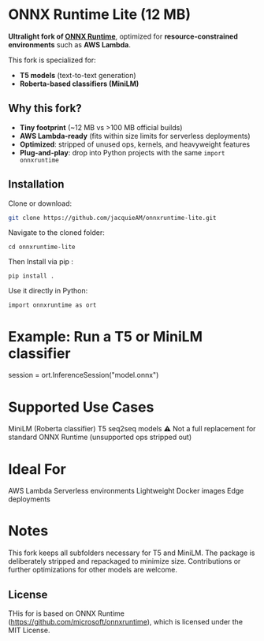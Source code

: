 
# ONNX Runtime Lite (12 MB)

**Ultralight fork of [ONNX Runtime](https://github.com/microsoft/onnxruntime)**, optimized for **resource-constrained environments** such as **AWS Lambda**.

This fork is specialized for:

* **T5 models** (text-to-text generation)
* **Roberta-based classifiers (MiniLM)**

##  Why this fork?

* **Tiny footprint** (~12 MB vs >100 MB official builds)
* **AWS Lambda-ready** (fits within size limits for serverless deployments)
* **Optimized**: stripped of unused ops, kernels, and heavyweight features
* **Plug-and-play**: drop into Python projects with the same `import onnxruntime`

##  Installation

Clone or download:

```bash
git clone https://github.com/jacquieAM/onnxruntime-lite.git
```
Navigate to the cloned folder:

```
cd onnxruntime-lite
```

Then Install via pip :
```
pip install .
```
Use it directly in Python:

```
import onnxruntime as ort
```

# Example: Run a T5 or MiniLM classifier

session = ort.InferenceSession("model.onnx")

# Supported Use Cases

MiniLM (Roberta classifier)
T5 seq2seq models
⚠️ Not a full replacement for standard ONNX Runtime (unsupported ops stripped out)

# Ideal For

AWS Lambda
Serverless environments
Lightweight Docker images
Edge deployments

# Notes

This fork keeps all subfolders necessary for T5 and MiniLM.
The package is deliberately stripped and repackaged to minimize size.
Contributions or further optimizations for other models are welcome.

## License

THis for is based on ONNX Runtime (https://github.com/microsoft/onnxruntime), which is licensed under the MIT License.